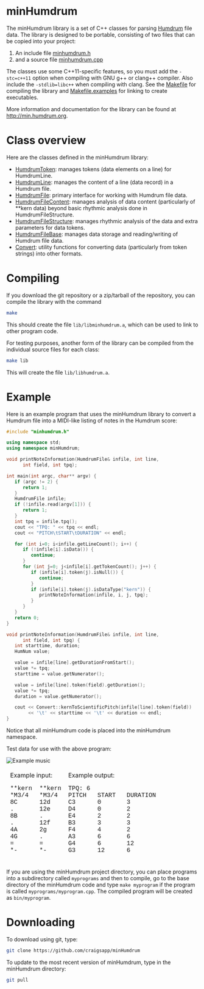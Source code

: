 minHumdrum
==========

The minHumdrum library is a set of C++ classes for parsing 
[Humdrum](http://www.humdrum.org) file data.  The library is designed
to be portable, consisting of two files that can be copied into
your project:

1. An include file [minhumdrum.h](/include/minhumdrum.h)
2. and a source file [minhumdrum.cpp](/src/minhumdrum.h)

The classes use some C++11-specific features, so you must add the
`-stc=c++11` option when compiling with GNU g++ or clang++ compiler.
Also include the `-stdlib=libc++` when compiling with clang.  See the
[Makefile](https://github.com/craigsapp/minHumdrum/Makefile) for compiling the library and 
[Makefile.examples](https://github.com/craigsapp/minHumdrum/Makefile.examples) for linking to create executables.

More information and documentation for the library can be found at http://min.humdrum.org.

Class overview
==============

Here are the classes defined in the minHumdrum library:

* [HumdrumToken](https://github.com/craigsapp/minHumdrum/blob/master/include/HumdrumToken.h): manages tokens (data elements on a line) for HumdrumLine.
* [HumdrumLine](https://github.com/craigsapp/minHumdrum/blob/master/include/HumdrumLine.h): manages the content of a line (data record) in a Humdrum file.
* [HumdrumFile](https://github.com/craigsapp/minHumdrum/blob/master/include/HumdrumFile.h): primary interface for working with Humdrum file data.
* [HumdrumFileContent](https://github.com/craigsapp/minHumdrum/blob/master/include/HumdrumFileContent.h): manages analysis of data content (particularly of **kern data) beyond basic rhythmic analysis done in HumdrumFileStructure.
* [HumdrumFileStructure](https://github.com/craigsapp/minHumdrum/blob/master/include/HumdrumFileStructure.h): manages rhythmic analysis of the data and extra parameters for data tokens.
* [HumdrumFileBase](https://github.com/craigsapp/minHumdrum/blob/master/include/HumdrumFileBase.h): manages data storage and reading/writing of Humdrum file data.
* [Convert](https://github.com/craigsapp/minHumdrum/blob/master/include/Convert.h): utility functions for converting data (particularly from token strings) into other formats.

Compiling
==========

If you download the git repository or a zip/tarball of the repository, you can
compile the library with the command
```bash
make
```
This should create the file `lib/libminhumdrum.a`, which can be used to
link to other program code.

For testing purposes, another form of the library can be compiled from the individual source files for each class:
```bash
make lib
```
This will create the file `lib/libhumdrum.a`.


Example
========

Here is an example program that uses the minHumdrum library to convert a Humdrum file into a MIDI-like listing of notes in the Humdrum score:


```cpp
#include "minhumdrum.h"

using namespace std;
using namespace minHumdrum;

void printNoteInformation(HumdrumFile& infile, int line, 
      int field, int tpq);

int main(int argc, char** argv) {
   if (argc != 2) {
      return 1;
   }
   HumdrumFile infile;
   if (!infile.read(argv[1])) {
      return 1;
   }
   int tpq = infile.tpq();
   cout << "TPQ: " << tpq << endl;
   cout << "PITCH\tSTART\tDURATION" << endl;

   for (int i=0; i<infile.getLineCount(); i++) {
      if (!infile[i].isData()) {
         continue;
      }
      for (int j=0; j<infile[i].getTokenCount(); j++) {
         if (infile[i].token(j).isNull()) {
            continue;
         }
         if (infile[i].token(j).isDataType("kern")) {
            printNoteInformation(infile, i, j, tpq);
         }
      }
   }
   return 0;
}

void printNoteInformation(HumdrumFile& infile, int line, 
      int field, int tpq) {
   int starttime, duration;
   HumNum value;

   value = infile[line].getDurationFromStart();
   value *= tpq;
   starttime = value.getNumerator();

   value = infile[line].token(field).getDuration();
   value *= tpq;
   duration = value.getNumerator();

   cout << Convert::kernToScientificPitch(infile[line].token(field))
        << '\t' << starttime << '\t' << duration << endl;
}
```

Notice that all minHumdrum code is placed into the minHumdrum namespace.

Test data for use with the above program:

![Example music](https://cdn.rawgit.com/craigsapp/minHumdrum/master/examples/hum2notelist.svg)

<table style="border-collapse: separate; margin-left:auto; margin-right:auto">
<tr><td style="border:0">
Example input:<br>
<pre style="tab-stop: 12; font-family: Courier; text-align:left">
**kern  **kern
*M3/4   *M3/4
8C      12d
.       12e
8B      .
.       12f
4A      2g
4G      .
=       =
*-      *-
</pre>
</td><td style="border:0">
Example output:<br>
<pre style="font-family: Courier; text-align:left">
TPQ: 6
PITCH   START   DURATION
C3      0       3
D4      0       2
E4      2       2
B3      3       3
F4      4       2
A3      6       6
G4      6       12
G3      12      6
</pre>
</td></tr></table>
</center>

If you are using the minHumdrum project directory, you can place
programs into a subdirectory called `myprograms` and then to compile,
go to the base directory of the minHumdrum code and type `make myprogram`
if the program is called `myprograms/myprogram.cpp`.  The compiled program
will be created as `bin/myprogram`.

Downloading
===========

To download using git, type:
```bash
git clone https://github.com/craigsapp/minHumdrum
```
To update to the most recent version of minHumdrum, type in the minHumdrum directory:
```bash
git pull
```



